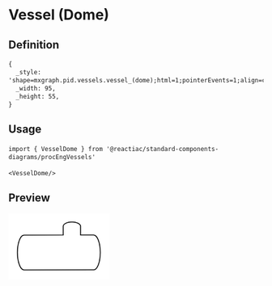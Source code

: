 # Vessel (Dome)

## Definition

```
{
  _style: 'shape=mxgraph.pid.vessels.vessel_(dome);html=1;pointerEvents=1;align=center;verticalLabelPosition=bottom;verticalAlign=top;dashed=0;',
  _width: 95,
  _height: 55,
}
```

## Usage

```
import { VesselDome } from '@reactiac/standard-components-diagrams/procEngVessels'

<VesselDome/>
```

## Preview

<img src="./vessel-dome.png" width="200"/>

